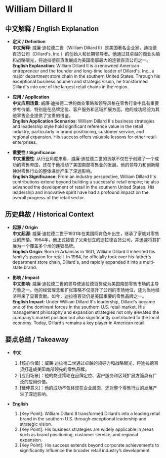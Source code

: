 # William Dillard II

## 中文解释 / English Explanation

* **定义 / Definition**  
  **中文解释**: 威廉·迪拉德二世（William Dillard II）是美国著名企业家，迪拉德百货公司（Dillard's, Inc.）的创始人和长期领导者。他通过其卓越的商业头脑和战略眼光，将迪拉德百货发展成为美国南部最大的连锁百货公司之一。  
  **English Explanation**: William Dillard II is a renowned American entrepreneur and the founder and long-time leader of Dillard's, Inc., a major department store chain in the southern United States. Through his exceptional business acumen and strategic vision, he transformed Dillard's into one of the largest retail chains in the region.

* **应用 / Application**  
  **中文应用场景**: 威廉·迪拉德二世的商业策略和领导风格在零售行业中具有重要参考价值，特别是在品牌定位、客户服务和区域扩展方面。他的成功经验为其他零售企业提供了宝贵的借鉴。  
  **English Application Scenarios**: William Dillard II's business strategies and leadership style hold significant reference value in the retail industry, particularly in brand positioning, customer service, and regional expansion. His success offers valuable lessons for other retail enterprises.

* **重要性 / Significance**  
  **中文重要性**: 从行业角度来看，威廉·迪拉德二世的贡献不仅在于创建了一个成功的零售帝国，还在于他推动了美国南部零售业的发展。他的领导力和创新精神对零售行业的整体进步产生了深远影响。  
  **English Significance**: From an industry perspective, William Dillard II's contributions extend beyond building a successful retail empire; he also advanced the development of retail in the southern United States. His leadership and innovative spirit have had a profound impact on the overall progress of the retail sector.

## 历史典故 / Historical Context

* **起源 / Origin**  
  **中文起源**: 威廉·迪拉德二世于1931年在美国阿肯色州出生，继承了家族对零售业的热情。1964年，他正式接管了父亲创立的迪拉德百货公司，并迅速将其扩展为一个覆盖多个州的连锁品牌。  
  **English Origin**: Born in Arkansas in 1931, William Dillard II inherited his family's passion for retail. In 1964, he officially took over his father's department store chain, Dillard's, and rapidly expanded it into a multi-state brand.

* **影响 / Impact**  
  **中文影响**: 威廉·迪拉德二世的领导使迪拉德百货成为美国南部零售市场的主导力量之一。他的经营理念和扩张策略不仅提升了公司的市场地位，还为当地经济带来了显著贡献。如今，迪拉德百货仍是美国重要的零售品牌之一。  
  **English Impact**: Under William Dillard II's leadership, Dillard's became one of the dominant forces in the southern U.S. retail market. His management philosophy and expansion strategies not only elevated the company’s market position but also significantly contributed to the local economy. Today, Dillard’s remains a key player in American retail.

## 要点总结 / Takeaway

* **中文**  
  1. [核心价值]：威廉·迪拉德二世通过卓越的领导力和战略眼光，将迪拉德百货打造成美国南部领先的零售品牌。
  2. [应用场景]：他的商业策略在品牌定位、客户服务和区域扩展方面具有广泛的应用价值。
  3. [延伸意义]：他的成功不仅体现在企业层面，还对整个零售行业的发展产生了深远影响。

* **English**  
  1. [Key Point]: William Dillard II transformed Dillard’s into a leading retail brand in the southern U.S. through exceptional leadership and strategic vision.
  2. [Key Point]: His business strategies are widely applicable in areas such as brand positioning, customer service, and regional expansion.
  3. [Key Point]: His success extends beyond corporate achievements to significantly influence the broader retail industry’s development.